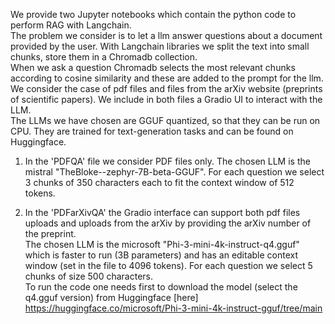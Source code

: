 We provide two Jupyter notebooks which contain the python code to perform RAG with Langchain. \
The problem we consider is to let a llm answer questions about a document provided by the user. With Langchain libraries we split the text into small chunks, store them in a Chromadb collection. \
When we ask a question Chromadb selects the most relevant chunks according to cosine similarity and these are added to the prompt for the llm. \
We consider the case of pdf files and files from the arXiv website (preprints of scientific papers). We include in both files a Gradio UI to interact with the LLM. \
The LLMs we have chosen are GGUF quantized, so that they can be run on CPU. They are trained for text-generation tasks and can be found on Huggingface.

1) In the 'PDFQA' file we consider PDF files only. The chosen LLM is the mistral "TheBloke--zephyr-7B-beta-GGUF". For each question we select 3 chunks of 350 characters each to fit the context window of 512 tokens.

2) In the 'PDFarXivQA' the Gradio interface can support both pdf files uploads and uploads from the arXiv by providing the arXiv number of the preprint. \
The chosen LLM is the microsoft "Phi-3-mini-4k-instruct-q4.gguf" which is faster to run (3B parameters) and has an editable context window (set in the file to 4096 tokens). For each question we select 5 chunks of size 500 characters. \
To run the code one needs first to download the model (select the q4.gguf version) from Huggingface [here] https://huggingface.co/microsoft/Phi-3-mini-4k-instruct-gguf/tree/main
